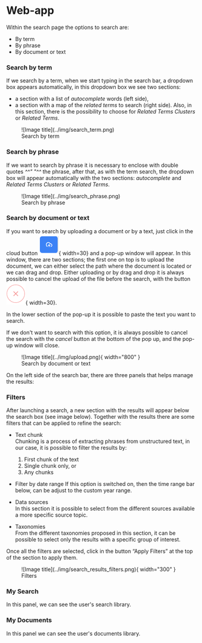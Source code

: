 
# Web-app
Within the search page the options to search are:

* By term
* By phrase
* By document or text
    

### Search by term
If we search by a term, when we start typing in the search bar, a dropdown box appears automatically, in this dropdown box we see two sections:

- a section with a list of *autocomplete* words (left side), 
- a section with a map of the *related terms* to search (right side). Also, in this section, there is the possibility to choose for *Related Terms Clusters* or *Related Terms*.


<figure markdown>
  ![Image title](../img/search_term.png)
  <figcaption>Search by term</figcaption>
</figure>


### Search by phrase
If we want to search by phrase it is necessary to enclose with double quotes *^^" "^^* the phrase, after that, as with the term search, the dropdown box will appear automatically with the two sections: *autocomplete* and *Related Terms Clusters* or *Related Terms*.


<figure markdown>
  ![Image title](../img/search_phrase.png)
  <figcaption>Search by phrase</figcaption>
</figure>


### Search by document or text

If you want to search by uploading a document or by a text, just click in the cloud button ![Image title](../img/cloud-button.png){ width=30} and a pop-up window will appear. In this window, there are two sections; the first one on top is to upload the document, we can either select the path where the document is located or we can drag and drop. Either uploading or by drag and drop it is always possible to cancel the upload of the file before the search, with the button ![Image title](../img/cancel-upload.png){ width=30}.


In the lower section of the pop-up it is possible to paste the text you want to search. 


If we don't want to search with this option, it is always possible to cancel the search with the *cancel* button at the bottom of the pop up, and the pop-up window will close.

<figure markdown>
  ![Image title](../img/upload.png){ width="800" }
  <figcaption>Search by document or text</figcaption>
</figure>

On the left side of the search bar, there are three panels that helps manage the results: 

### Filters         
After launching a search, a new section with the results will appear below the search box (see image below). Together with the results there are some filters that can be applied to refine the search:

- Text chunk   
Chunking is a process of extracting phrases from unstructured text, in our case, it is possible to filter the results by: 
    1. First chunk of the text
    2. Single chunk only,  or
    3. Any chunks

- Filter by date range
If this option is switched on, then the time range bar below, can be adjust to the custom year range.        

- Data sources        
In this section it is possible to select from the different sources available a more specific source topic.

- Taxonomies                
From the different taxonomies proposed in this section, it can be possible to select only the results with a specific group of interest.


Once all the filters are selected, click in the button “Apply Filters” at the top of the section to apply them.


<figure markdown>
  ![Image title](../img/search_results_filters.png){ width="300" }
  <figcaption>Filters</figcaption>
</figure>


### My Search           
In this panel, we can see the user's search library.               


### My Documents         
In this panel we can see the user's documents library.                 

<!--<figure markdown>
  ![Image title](../img/search_results_detail.png)
  <figcaption>Detailed results</figcaption>
</figure> -->
